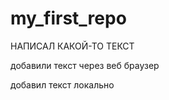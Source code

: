 ﻿# my_first_repo

НАПИСАЛ КАКОЙ-ТО ТЕКСТ

добавили текст через веб браузер

добавил текст локально

